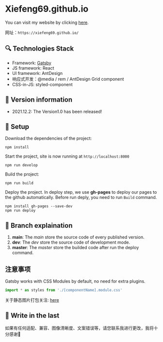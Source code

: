 # Xiefeng69.github.io

You can visit my website by clicking [here](https://xiefeng69.github.io/).

网址：`https://xiefeng69.github.io/`

## 🔍 Technologies Stack

+ Framework: [Gatsby](https://www.gatsbyjs.com)
+ JS framework: React
+ UI framework: AntDesign
+ 响应式开发：@media / rem / AntDesign Grid component
+ CSS-in-JS: styled-component

## 🐰 Version information
+ 2021.12.2: The Version1.0 has been released!

## 🚀 Setup

Download the dependencies of the project:
```
npm install
```
Start the project, site is now running at `http://localhost:8000`
```
npm run develop
```
Build the project:
```
npm run build
```
Deploy the project. In deploy step, we use **gh-pages** to deploy our pages to the github automatically. Before run deply, you need to run `Build` command.
```
npm install gh-pages --save-dev
npm run deploy
```

## 💫 Branch explaination
1. **main**: The <i>main</i> store the source code of every published version.
2. **dev**: The <i>dev</i> store the source code of development mode.
3. **master**: The <i>master</i> store the builded code after run the deploy command.

## 注意事项
Gatsby works with CSS Modules by default, no need for extra plugins.

```javascript
import * as styles from './[componentName].module.css'
```

关于静态图片打包关注: [here](https://blog.csdn.net/waillyer/article/details/109615281)

## 📒 Write in the last

如果有任何适配、兼容、图像清晰度、文案错误等，请您联系我进行更改，我将十分感谢🙏
